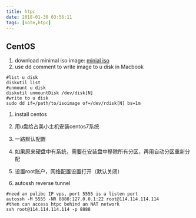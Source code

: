 ```yaml
---
title: htpc
date: 2018-01-30 03:56:11
tags: [note,htpc]
---
```

## CentOS
1. download minimal iso image: [minial iso](http://isoredirect.centos.org/centos/7/isos/x86_64/CentOS-7-x86_64-Minimal-1708.iso)
1. use dd comment to write image to u disk in Macbook
```
#list u disk
diskutil list
#unmount u disk
diskutil unmountDisk /dev/disk[N]
#write to u disk
sudo dd if=/path/to/isoimage of=/dev/rdisk[N] bs=1m
```
1. install centos
  1. 用u盘给占美小主机安装centos7系统
  1. 一路默认配置
  1. 如果原来硬盘中有系统，需要在安装盘中移除所有分区，再用自动分区重新分配
  1. 设置root账户，网络配置设置打开（默认关闭）


1. autossh reverse tunnel
```
#need an pulibc IP vps, port 5555 is a listen port
autossh -M 5555 -NR 8888:127.0.0.1:22 root@114.114.114.114
#then can access htpc behind an NAT network
ssh root@114.114.114.114 -p 8888
```
